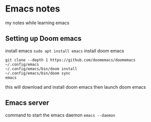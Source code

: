 # Emacs notes
my notes while learning emacs

## Setting up Doom emacs

install emacs
`sudo apt install emacs`
install doom emacs
```
git clone --depth 1 https://github.com/doomemacs/doomemacs ~/.config/emacs
~/.config/emacs/bin/doom install
~/.config/emacs/bin/doom sync
emacs
```
this will download and install doom emacs then launch doom emacs

## Emacs server

command to start the emacs daemon
`emacs --daemon`

